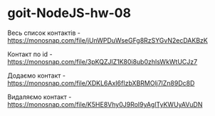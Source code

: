 # goit-NodeJS-hw-08

Весь список контактів - https://monosnap.com/file/jUnWPDuWseGFg8RzSYGvN2ecDAKBzK

Контакт по id - https://monosnap.com/file/3pKQZJlZ1K80i8ub0zhlsWkWtUCJz7

Додаємо контакт - https://monosnap.com/file/XDKL6AxI6fIzbXBRMOlj7lZn89Dc8D

Видаляємо контакт - https://monosnap.com/file/K5HE8Vhy0J9RoI9yAglTyKWUyAVuDN